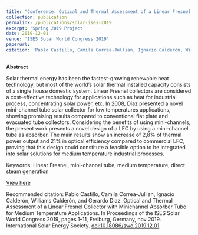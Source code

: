 ```yaml
---
title: "Conference: Optical and Thermal Assessment of a Linear Fresnel Collector with Minichannel Absorber Tube for Medium Temperature Applications"
collection: publication
permalink: /publications/solar-ises-2019
excerpt: 'Spring 2019 Project'
date: 2019-12-01
venue: 'ISES Solar World Congress 2019'
paperurl: 
citation: 'Pablo Castillo, Camila Correa-Jullian, Ignacio Calderón, Williams Calderón, and Gerardo Diaz. Optical and Thermal Assessment of a Linear Fresnel Collector with Minichannel Absorber Tube for Medium Temperature Applications. In Proceedings of the ISES Solar World Congress 2019, pages 1–11, Freiburg, Germany, nov 2019. International Solar Energy Society. doi:10.18086/swc.2019.12.01'
---
```

**Abstract**

Solar thermal energy has been the fastest-growing renewable heat technology, but most of the world’s solar thermal installed capacity consists of a single house domestic system. Linear Fresnel collectors are considered a cost-effective technology for applications such as heat for industrial process, concentrating solar power, etc. In 2008, Diaz presented a novel mini-channel tube solar collector for low temperatures applications, showing promising results compared to conventional flat plate and evacuated tube collectors. Considering the benefits of using mini-channels, the present work presents a novel design of a LFC by using a mini-channel tube as absorber. The main results show an increase of 2,8% of thermal power output and 21% in optical efficiency compared to commercial LFC, proving that this design could constitute a feasible option to be integrated into solar solutions for medium temperature industrial processes.

Keywords: Linear Fresnel, mini-channel tube, medium temperature, direct steam generation

[View here](https://github.com/CamCorreaJullian/CamCorreaJullian.github.io/files/8911513/swc2019-0050-Castillo.pdf)

Recommended citation: Pablo Castillo, Camila Correa-Jullian, Ignacio Calderón, Williams Calderón, and Gerardo Diaz. Optical and Thermal Assessment of a Linear Fresnel Collector with Minichannel Absorber Tube for Medium Temperature Applications. In Proceedings of the ISES Solar World Congress 2019, pages 1–11, Freiburg, Germany, nov 2019. International Solar Energy Society. [doi:10.18086/swc.2019.12.01](http://proceedings.ises.org/?doi=swc.2019.12.01)
